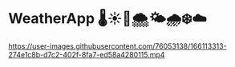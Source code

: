 # WeatherApp 🌡️☀️🌙🌨️🌤️🌧️❄️☁️



https://user-images.githubusercontent.com/76053138/166113313-274e1c8b-d7c2-402f-8fa7-ed58a4280115.mp4

